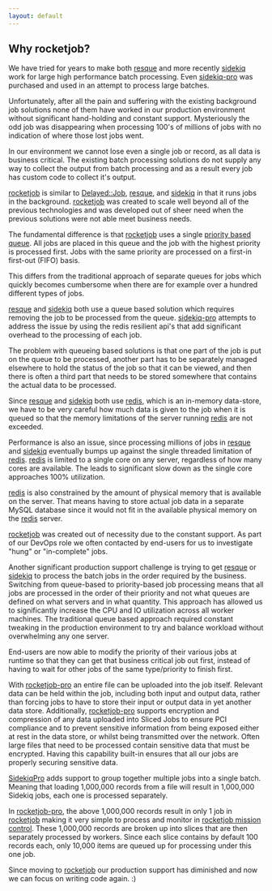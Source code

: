 ```yaml
---
layout: default
---
```


## Why rocketjob?

We have tried for years to make both [resque][1] and more recently [sidekiq][2]
work for large high performance batch processing.
Even [sidekiq-pro][3] was purchased and used in an attempt to process large batches.

Unfortunately, after all the pain and suffering with the existing background
job solutions none of them have worked in our production environment without
significant hand-holding and constant support. Mysteriously the odd job
was disappearing when processing 100's of millions of jobs with no indication of
where those lost jobs went.

In our environment we cannot lose even a single job or record, as all data is
business critical. The existing batch processing solutions do not supply any way
to collect the output from batch processing and as a result every job has custom
code to collect it's output.

[rocketjob][0] is similar to [Delayed::Job][7], [resque][1], and [sidekiq][2] in that it runs
jobs in the background. [rocketjob][0] was created to scale well beyond all of the
previous technologies and was developed out of sheer need when the previous
solutions were not able meet business needs.

The fundamental difference is that [rocketjob][0] uses a single [priority based queue](https://en.wikipedia.org/wiki/Priority_queue).
All jobs are placed in this queue and the job with the highest priority is processed
first. Jobs with the same priority are processed on a first-in first-out (FIFO) basis.

This differs from the traditional approach of separate queues for jobs which
quickly becomes cumbersome when there are for example over a hundred different
types of jobs.

[resque][1] and [sidekiq][2] both use a queue based solution which requires removing the job
to be processed from the queue. [sidekiq-pro][3] attempts to address the issue by using the
redis resilient api's that add significant overhead to the processing of each job.

The problem with queueing based solutions is that one part of the job is put on
the queue to be processed, another part has to be separately managed elsewhere to
hold the status of the job so that it can be viewed, and then there is often a third
part that needs to be stored somewhere that contains the actual data to be processed.

Since [resque][1] and [sidekiq][2] both use [redis][4], which is an in-memory data-store, we have
to be very careful how much data is given to the job when it is queued so that
the memory limitations of the server running [redis][4] are not exceeded.

Performance is also an issue, since processing millions of jobs in [resque][1] and [sidekiq][2]
eventually bumps up against the single threaded limitation of [redis][4]. [redis][4] is limited
to a single core on any server, regardless of how many cores are available.
The leads to significant slow down as the single core approaches 100% utilization.

[redis][4] is also constrained by the amount of physical memory that is available
on the server. That means having to store actual job data in a separate MySQL
database since it would not fit in the available physical memory on the [redis][4] server.

[rocketjob][0] was created out of necessity due to the constant support. As part of our
DevOps role we often contacted by end-users for us to investigate "hung" or
"in-complete" jobs.

Another significant production support challenge is trying to get [resque][1] or [sidekiq][2]
to process the batch jobs in the order required by the business. Switching from queue-based
to priority-based job processing means that all jobs are processed in the order of
their priority and not what queues are defined on what servers and in what quantity.
This approach has allowed us to significantly increase the CPU and IO utilization
across all worker machines. The traditional queue based approach required constant
tweaking in the production environment to try and balance workload without overwhelming
any one server.

End-users are now able to modify the priority of their various jobs at runtime
so that they can get that business critical job out first, instead of having to
wait for other jobs of the same type/priority to finish first.

With [rocketjob-pro][10] an entire file can be uploaded into the job itself. Relevant data
can be held within the job, including both input and output data, rather than
forcing jobs to have to store their input or output data in yet another data store.
Additionally, [rocketjob-pro][10] supports encryption and compression of any data uploaded
into Sliced Jobs to ensure PCI compliance and to prevent sensitive information from being exposed
either at rest in the data store, or whilst being transmitted over the network.
Often large files that need to be processed contain sensitive data that must be
encrypted. Having this capability built-in ensures that all our jobs are properly securing sensitive data.

[SidekiqPro][3] adds support to group together multiple jobs into a single batch. Meaning
that loading 1,000,000 records from a file will result in 1,000,000 Sidekiq jobs, each
one is processed separately.

In [rocketjob-pro][10], the above 1,000,000 records result in only 1 job in [rocketjob][0] making it
very simple to process and monitor in [rocketjob mission control][1]. These 1,000,000
records are broken up into slices that are then separately processed by workers.
Since each slice contains by default 100 records each, only 10,000 items are queued
up for processing under this one job.

Since moving to [rocketjob][0] our production support has diminished and now we can
focus on writing code again. :)

[0]: http://rocketjob.io
[1]: https://github.com/resque/resque
[2]: https://github.com/mperham/sidekiq
[3]: http://sidekiq.org/pro/
[4]: http://redis.io
[7]: https://github.com/collectiveidea/delayed_job/
[10]: pro.html
